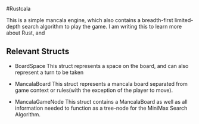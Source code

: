 #Rustcala

This is a simple mancala engine, which also contains a breadth-first limited-depth search algorithm to play the game. I am writing this to learn more about Rust, and 

## Relevant Structs
 - BoardSpace 
    This struct represents a space on the board, and can also represent a turn to be taken

 - MancalaBoard
    This struct represents a mancala board separated from game context or rules(with the exception of the player to move).

 - MancalaGameNode 
    This struct contains a MancalaBoard as well as all information needed to function as a tree-node for the MiniMax Search Algorithm.
